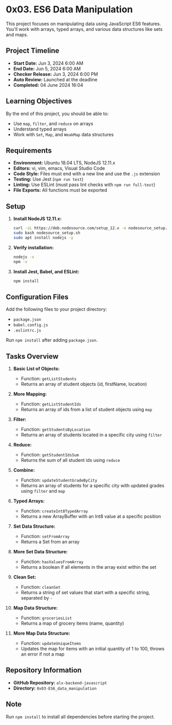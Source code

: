 # 0x03. ES6 Data Manipulation

This project focuses on manipulating data using JavaScript ES6 features. You'll work with arrays, typed arrays, and various data structures like sets and maps.

## Project Timeline

- **Start Date:** Jun 3, 2024 6:00 AM
- **End Date:** Jun 5, 2024 6:00 AM
- **Checker Release:** Jun 3, 2024 6:00 PM
- **Auto Review:** Launched at the deadline
- **Completed:** 04 June 2024 16:04

## Learning Objectives

By the end of this project, you should be able to:
- Use `map`, `filter`, and `reduce` on arrays
- Understand typed arrays
- Work with `Set`, `Map`, and `WeakMap` data structures

## Requirements

- **Environment:** Ubuntu 18.04 LTS, NodeJS 12.11.x
- **Editors:** vi, vim, emacs, Visual Studio Code
- **Code Style:** Files must end with a new line and use the `.js` extension
- **Testing:** Use Jest (`npm run test`)
- **Linting:** Use ESLint (must pass lint checks with `npm run full-test`)
- **File Exports:** All functions must be exported

## Setup

1. **Install NodeJS 12.11.x:**
    ```bash
    curl -sL https://deb.nodesource.com/setup_12.x -o nodesource_setup.sh
    sudo bash nodesource_setup.sh
    sudo apt install nodejs -y
    ```
2. **Verify installation:**
    ```bash
    nodejs -v
    npm -v
    ```
3. **Install Jest, Babel, and ESLint:**
    ```bash
    npm install
    ```

## Configuration Files

Add the following files to your project directory:
- `package.json`
- `babel.config.js`
- `.eslintrc.js`

Run `npm install` after adding `package.json`.

## Tasks Overview

1. **Basic List of Objects:**
   - Function: `getListStudents`
   - Returns an array of student objects (id, firstName, location)

2. **More Mapping:**
   - Function: `getListStudentIds`
   - Returns an array of ids from a list of student objects using `map`

3. **Filter:**
   - Function: `getStudentsByLocation`
   - Returns an array of students located in a specific city using `filter`

4. **Reduce:**
   - Function: `getStudentIdsSum`
   - Returns the sum of all student ids using `reduce`

5. **Combine:**
   - Function: `updateStudentGradeByCity`
   - Returns an array of students for a specific city with updated grades using `filter` and `map`

6. **Typed Arrays:**
   - Function: `createInt8TypedArray`
   - Returns a new ArrayBuffer with an Int8 value at a specific position

7. **Set Data Structure:**
   - Function: `setFromArray`
   - Returns a Set from an array

8. **More Set Data Structure:**
   - Function: `hasValuesFromArray`
   - Returns a boolean if all elements in the array exist within the set

9. **Clean Set:**
   - Function: `cleanSet`
   - Returns a string of set values that start with a specific string, separated by `-`

10. **Map Data Structure:**
    - Function: `groceriesList`
    - Returns a map of grocery items (name, quantity)

11. **More Map Data Structure:**
    - Function: `updateUniqueItems`
    - Updates the map for items with an initial quantity of 1 to 100, throws an error if not a map

## Repository Information

- **GitHub Repository:** `alx-backend-javascript`
- **Directory:** `0x03-ES6_data_manipulation`

## Note

Run `npm install` to install all dependencies before starting the project.

